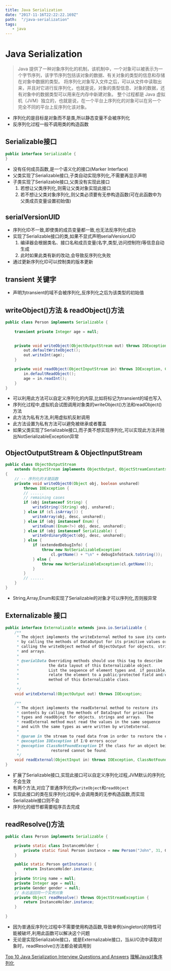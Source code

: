```yaml
---
title: Java Serialization
date: "2017-11-16T22:22:22.169Z"
path:  "/java-serialization"
tags:
   - java
---
```


# Java Serialization

> Java 提供了一种对象序列化的机制，该机制中，一个对象可以被表示为一个字节序列，该字节序列包括该对象的数据、有关对象的类型的信息和存储在对象中数据的类型。
>  将序列化对象写入文件之后，可以从文件中读取出来，并且对它进行反序列化，也就是说，对象的类型信息、对象的数据，还有对象中的数据类型可以用来在内存中新建对象。
>  整个过程都是 Java 虚拟机（JVM）独立的，也就是说，在一个平台上序列化的对象可以在另一个完全不同的平台上反序列化该对象。

* 序列化的是目标是对象而不是类,所以静态变量不会被序列化
* 反序列化过程一般不调用类的构造函数

## Serializable接口 
```java
public interface Serializable {
}
```
* 没有任何成员函数,是一个语义化的接口(Marker Interface)
* 父类实现了Serializable接口,子类自动实现序列化,不需要再显示声明
* 子类实现了Serializable接口,父类没有实现此接口
    1. 若想让父类序列化,则需让父类对象实现此接口
    2. 若不想让父类对象序列化,则父类必须要有无参构造函数(可在此函数中为父类成员变量设置初始值)

## serialVersionUID

* 序列化ID不一致,即使类的成员变量都一致,也无法反序列化成功
* 实现了Serializable接口的类,如果不显式声明serialVersionUID
   1. 编译器会根据类名、接口名和成员变量(名字,类型,访问控制符)等信息自动生成
   2. 此时如果此类有新的改动,会导致反序列化失败
* 通过更新序列化ID可以控制类的版本更新


## transient 关键字
* 声明为transient的域不会被序列化,反序列化之后为该类型的初始值

## writeObject()方法 & readObject()方法

```java
public class Person implements Serializable {
    
    transient private Integer age = null;
    

    private void writeObject(ObjectOutputStream out) throws IOException {
        out.defaultWriteObject();
        out.writeInt(age);
    }

    private void readObject(ObjectInputStream in) throws IOException, ClassNotFoundException {
        in.defaultReadObject();
        age = in.readInt();
    }
}
```
* 可以利用此方法可以自定义序列化的内容,比如将标记为transient的域也写入
* 序列化过程中,虚拟机会试图调用对象类的writeObject()方法和readObject()方法
* 此方法为私有方法,利用虚拟机反射调用
* 此方法设置为私有方法可以避免被继承或者覆盖
* 如果父类实现了Serializable接口,而子类不想实现序列化,可以实现此方法并抛出NotSerializableException异常



## ObjectOutputStream & ObjectInputStream

```java
public class ObjectOutputStream
    extends OutputStream implements ObjectOutput, ObjectStreamConstants
{
    // -- 序列化的关键函数
    private void writeObject0(Object obj, boolean unshared)
        throws IOException {
        // ......
        // remaining cases
        if (obj instanceof String) {
            writeString((String) obj, unshared);
        } else if (cl.isArray()) {
            writeArray(obj, desc, unshared);
        } else if (obj instanceof Enum) {
            writeEnum((Enum<?>) obj, desc, unshared);
        } else if (obj instanceof Serializable) {
            writeOrdinaryObject(obj, desc, unshared);
        } else {
            if (extendedDebugInfo) {
                throw new NotSerializableException(
                    cl.getName() + "\n" + debugInfoStack.toString());
            } else {
                throw new NotSerializableException(cl.getName());
            }
        }
        // ......
    }
}
```
* String,Array,Enum和实现了Serializable的对象才可以序列化,否则报异常


## Externalizable 接口
```java
public interface Externalizable extends java.io.Serializable {
    /**
     * The object implements the writeExternal method to save its contents
     * by calling the methods of DataOutput for its primitive values or
     * calling the writeObject method of ObjectOutput for objects, strings,
     * and arrays.
     *
     * @serialData Overriding methods should use this tag to describe
     *             the data layout of this Externalizable object.
     *             List the sequence of element types and, if possible,
     *             relate the element to a public/protected field and/or
     *             method of this Externalizable class.
     *
     */
    void writeExternal(ObjectOutput out) throws IOException;

    /**
     * The object implements the readExternal method to restore its
     * contents by calling the methods of DataInput for primitive
     * types and readObject for objects, strings and arrays.  The
     * readExternal method must read the values in the same sequence
     * and with the same types as were written by writeExternal.
     *
     * @param in the stream to read data from in order to restore the object
     * @exception IOException if I/O errors occur
     * @exception ClassNotFoundException If the class for an object being
     *              restored cannot be found.
     */
    void readExternal(ObjectInput in) throws IOException, ClassNotFoundException;
}
```
* 扩展了Serializable接口,实现此接口可以自定义序列化过程,JVM默认的序列化不会生效
* 有两个方法,对应了普通序列化的`writeObject`和`readObject`
* 实现此接口的类在反序列化过程中,会调用类的无参构造函数,而实现Serializable接口则不会
* 序列化的细节都需要程序员去完成

## readResolve()方法
```java
public class Person implements Serializable {

    private static class InstanceHolder {
        private static final Person instance = new Person("John", 31, Gender.MALE);
    }

    public static Person getInstance() {
        return InstanceHolder.instance;
    }
    private String name = null;
    private Integer age = null;
    private Gender gender = null;
    // 永远返回同一个实例对象
    private Object readResolve() throws ObjectStreamException {
        return InstanceHolder.instance;
    }
    
}
```
* 因为普通反序列化过程中不需要使用构造函数,导致单例(singleton)的特性可能被破坏,利用此函数可以解决这个问题
* 无论是实现Serializable接口，或是Externalizable接口，当从I/O流中读取对象时，readResolve()方法都会被调用到


[Top 10 Java Serialization Interview Questions and Answers](http://javarevisited.blogspot.sg/2011/04/top-10-java-serialization-interview.html)
[理解Java对象序列化](http://www.blogjava.net/jiangshachina/archive/2012/02/13/369898.html)